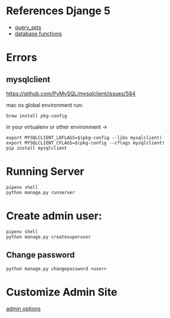 # References Djange 5
* [query_sets](https://docs.djangoproject.com/en/5.0/ref/models/querysets/)
* [database functions](https://docs.djangoproject.com/en/5.0/ref/models/database-functions/)

#  Errors

## mysqlclient
https://github.com/PyMySQL/mysqlclient/issues/584

mac os global environment run:

`brew install pkg-config`

in your virtualenv or other environment ->
```
export MYSQLCLIENT_LDFLAGS=$(pkg-config --libs mysqlclient)
export MYSQLCLIENT_CFLAGS=$(pkg-config --cflags mysqlclient)
pip install mysqlclient
```

# Running Server

``` 
pipenv shell
python manage.py runserver
```

# Create admin user:


``` 
pipenv shell
python manage.py createsuperuser
```

## Change password

``` 
python manage.py changepassword <user>
```

# Customize Admin Site

[admin options](https://docs.djangoproject.com/en/5.0/ref/contrib/admin/#modeladmin-options)
